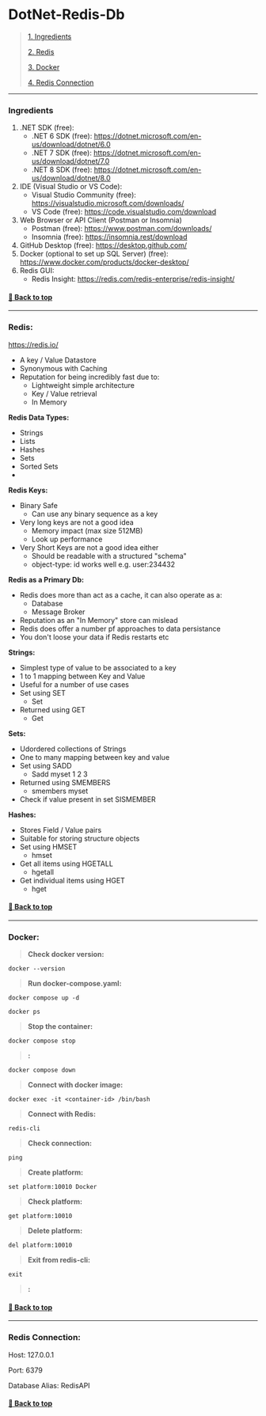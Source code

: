 ﻿# DotNet-Redis-Db

>[1. Ingredients](#ingredients)
>
>[2. Redis](#redis)
>
>[3. Docker](#docker)
>
>[4. Redis Connection](#redis-connection)

---

### **Ingredients**

1. .NET SDK (free):
    - .NET 6 SDK (free): https://dotnet.microsoft.com/en-us/download/dotnet/6.0
    - .NET 7 SDK (free): https://dotnet.microsoft.com/en-us/download/dotnet/7.0
    - .NET 8 SDK (free): https://dotnet.microsoft.com/en-us/download/dotnet/8.0
2. IDE (Visual Studio or VS Code):
	- Visual Studio Community (free): https://visualstudio.microsoft.com/downloads/
	- VS Code (free): https://code.visualstudio.com/download
3. Web Browser or API Client (Postman or Insomnia)
    - Postman  (free): https://www.postman.com/downloads/
    - Insomnia (free): https://insomnia.rest/download
4. GitHub Desktop (free): https://desktop.github.com/
5. Docker (optional to set up SQL Server) (free): https://www.docker.com/products/docker-desktop/
6. Redis GUI:
	- Redis Insight: https://redis.com/redis-enterprise/redis-insight/

#### [🔼 Back to top](#dotnet-redis-db)

---

### **Redis:**

https://redis.io/

- A key / Value Datastore
- Synonymous with Caching
- Reputation for being incredibly fast due to:
	- Lightweight simple architecture
	- Key / Value retrieval
	- In Memory

**Redis Data Types:**

- Strings
- Lists
- Hashes
- Sets
- Sorted Sets
- 
**Redis Keys:**

- Binary Safe
	- Can use any binary sequence as a key
- Very long keys are not a good idea
	- Memory impact (max size 512MB)
	- Look up performance
- Very Short Keys are not a good idea either
	- Should be readable with a structured "schema"
	- object-type: id works well e.g. user:234432

**Redis as a Primary Db:**

- Redis does more than act as a cache, it can also operate as a:
	- Database
	- Message Broker
- Reputation as an "In Memory" store can mislead
- Redis does offer a number pf approaches to data persistance
- You don't loose your data if Redis restarts etc

**Strings:**

- Simplest type of value to be associated to a key
- 1 to 1 mapping between Key and Value
- Useful for a number of use cases
- Set using SET
	- Set <key><somevalue>
- Returned using GET
	- Get <key>

**Sets:**

- Udordered collections of Strings
- One to many mapping between key and value
- Set using SADD
	- Sadd myset 1 2 3
- Returned using SMEMBERS
	- smembers myset
- Check if value present in set SISMEMBER

**Hashes:**

- Stores Field / Value pairs
- Suitable for storing structure objects
- Set using HMSET
    - hmset <id> <field1> <value1>
- Get all items using HGETALL
	- hgetall <id>
- Get individual items using HGET
	- hget <id> <field1>

#### [🔼 Back to top](#dotnet-redis-db)

---

### **Docker:**

> **Check docker version:**
```
docker --version
```

> **Run docker-compose.yaml:**
```
docker compose up -d
```

```
docker ps
```

> **Stop the container:**
```
docker compose stop
```

> **:**
```
docker compose down
```

> **Connect with docker image:**
```
docker exec -it <container-id> /bin/bash
```

> **Connect with Redis:**
```
redis-cli
```

> **Check connection:**
```
ping
```

> **Create platform:**
```
set platform:10010 Docker
```

> **Check platform:**
```
get platform:10010
```

> **Delete platform:**
```
del platform:10010
```

> **Exit from redis-cli:**
```
exit
```

> **:**

#### [🔼 Back to top](#dotnet-redis-db)

---

### **Redis Connection:**

Host:
	127.0.0.1

Port:
	6379

Database Alias:
	RedisAPI

#### [🔼 Back to top](#dotnet-redis-db)









